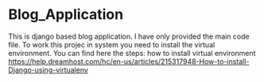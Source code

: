 # Blog_Application
 
This is django based blog application. I have only provided the main code file. To work this projec in system you need to install the virtual environment.
You can find here the steps: how to install virtual environment
https://help.dreamhost.com/hc/en-us/articles/215317948-How-to-install-Django-using-virtualenv
